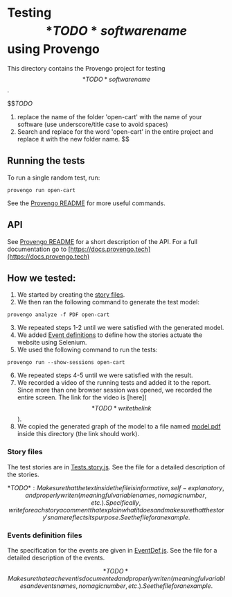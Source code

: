 # Testing $$*TODO* software name$$ using Provengo
This directory contains the Provengo project for testing $$*TODO* software name$$.

$$*TODO* 
1. replace the name of the folder 'open-cart' with the name of your software (use underscore/title case to avoid spaces)
2. Search and replace for the word 'open-cart' in the entire project and replace it with the new folder name. 
$$

## Running the tests
To run a single random test, run:
```shell 
provengo run open-cart
```

See the [Provengo README](open-cart/README.md) for more useful commands.

## API
See [Provengo README](open-cart/README.md) for a short description of the API.
For a full documentation go to [https://docs.provengo.tech](https://docs.provengo.tech)

## How we tested:
1. We started by creating the [story files](open-cart/spec/js/OrderPizza.story.js).
2. We then ran the following command to generate the test model:
```shell
provengo analyze -f PDF open-cart   
```
3. We repeated steps 1-2 until we were satisfied with the generated model.
4. We added [Event definitions](open-cart/spec/js/OrderPizza.EventDef.js) to define how the stories actuate the website using Selenium.
5. We used the following command to run the tests:
```shell
provengo run --show-sessions open-cart
```
6. We repeated steps 4-5 until we were satisfied with the result.
7. We recorded a video of the running tests and added it to the report. Since more than one browser session was opened, we recorded the entire screen. The link for the video is [here]($$*TODO* write the link$$).
8. We copied the generated graph of the model to a file named [model.pdf](model.pdf) inside this directory (the link should work).

### Story files
The test stories are in [Tests.story.js](open-cart/spec/js/OrderPizza.story.js). See the file for a detailed description of the stories.

$$*TODO*: Make sure that the text inside the file is informative, self-explanatory, and properly writen (meaningful variable names, no magic number, etc.). Specifically, write for each story a comment that explain what it does and make sure that the story's name reflects its purpose. See the file for an example.$$

### Events definition files
The specification for the events are given in [EventDef.js](open-cart/spec/js/OrderPizza.EventDef.js). See the file for a detailed description of the events.

$$*TODO* Make sure that each event is documented and properly writen (meaningful variables and events names, no magic number, etc.). See the file for an example.$$